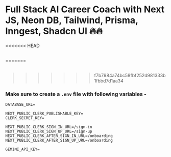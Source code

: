 # Full Stack AI Career Coach with Next JS, Neon DB, Tailwind, Prisma, Inngest, Shadcn UI 🔥🔥
<<<<<<< HEAD
##
=======
## 
>>>>>>> f7b7984a74bc58fbf252d981333b1fbbd7d1aa34


### Make sure to create a `.env` file with following variables -

```
DATABASE_URL=

NEXT_PUBLIC_CLERK_PUBLISHABLE_KEY=
CLERK_SECRET_KEY=

NEXT_PUBLIC_CLERK_SIGN_IN_URL=/sign-in
NEXT_PUBLIC_CLERK_SIGN_UP_URL=/sign-up
NEXT_PUBLIC_CLERK_AFTER_SIGN_IN_URL=/onboarding
NEXT_PUBLIC_CLERK_AFTER_SIGN_UP_URL=/onboarding

GEMINI_API_KEY=
```
